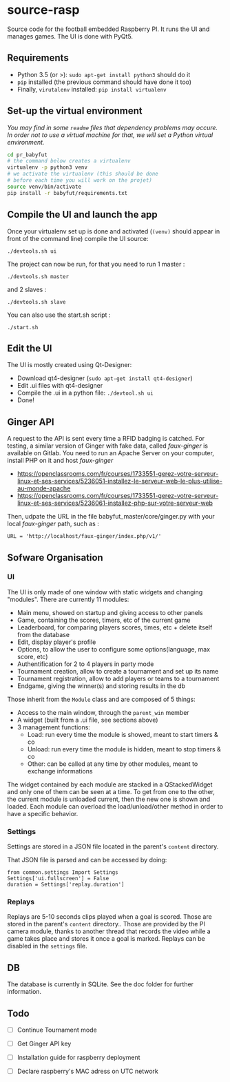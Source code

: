 # source-rasp

Source code for the football embedded Raspberry PI.
It runs the UI and manages games.
The UI is done with PyQt5.

## Requirements
- Python 3.5 (or >): `sudo apt-get install python3` should do it
- `pip` installed (the previous command should have done it too)
- Finally, `virutalenv` installed: `pip install virtualenv`


## Set-up the virtual environment

*You may find in some `readme` files that dependency problems may occure. In order not to use a virtual machine for that, we will set a Python virtual environment.*
```bash
cd pr_babyfut
# the command below creates a virtualenv
virtualenv -p python3 venv
# we activate the virtualenv (this should be done
# before each time you will work on the projet)
source venv/bin/activate
pip install -r babyfut/requirements.txt
```

## Compile the UI and launch the app

Once your virtualenv set up is done and activated (`(venv)` should appear in front of the command line) compile the UI source:
```
./devtools.sh ui
```

The project can now be run, for that you need to run 1 master :
```
./devtools.sh master
```

and 2 slaves :
```
./devtools.sh slave
```

You can also use the start.sh script :	
```
./start.sh
```

## Edit the UI
The UI is mostly created using Qt-Designer:
* Download qt4-designer (`sudo apt-get install qt4-designer`)
* Edit .ui files with qt4-designer
* Compile the .ui in a python file: `./devtool.sh ui`
* Done!

## Ginger API
A request to the API is sent every time a RFID badging is catched. 
For testing, a similar version of Ginger with fake data, called *faux-ginger* is available on Gitlab.
You need to run an Apache Server on your computer, install PHP on it and host *faux-ginger*
* https://openclassrooms.com/fr/courses/1733551-gerez-votre-serveur-linux-et-ses-services/5236051-installez-le-serveur-web-le-plus-utilise-au-monde-apache
* https://openclassrooms.com/fr/courses/1733551-gerez-votre-serveur-linux-et-ses-services/5236061-installez-php-sur-votre-serveur-web

Then, udpate the URL in the file babyfut_master/core/ginger.py with your local *faux-ginger* path, such as :
```
URL = 'http://localhost/faux-ginger/index.php/v1/'
```


## Sofware Organisation
### UI
The UI is only made of one window with static widgets and changing "modules".
There are currently 11 modules:
* Main menu, showed on startup and giving access to other panels
* Game, containing the scores, timers, etc of the current game
* Leaderboard, for comparing players scores, times, etc + delete itself from the database
* Edit, display player's profile
* Options, to allow the user to configure some options(language, max score, etc)
* Authentification for 2 to 4 players in party mode
* Tournament creation, allow to create a tournament and set up its name
* Tournament registration, allow to add players or teams to a tournament
* Endgame, giving the winner(s) and storing results in the db

Those inherit from the `Module` class and are composed of 5 things:
* Access to the main window, through the `parent_win` member
* A widget (built from a .ui file, see sections above)
* 3 management functions:
  * Load: run every time the module is showed, meant to start timers & co
  * Unload: run every time the module is hidden, meant to stop timers & co
  * Other: can be called at any time by other modules, meant to exchange informations

The widget contained by each module are stacked in a QStackedWidget and only one of them can be seen at a time.
To get from one to the other, the current module is unloaded current, then the new one is shown and loaded.
Each module can overload the load/unload/other method in order to have a specific behavior.


### Settings
Settings are stored in a JSON file located in the parent's `content` directory.

That JSON file is parsed and can be accessed by doing:
```
from common.settings Import Settings
Settings['ui.fullscreen'] = False
duration = Settings['replay.duration']
```

### Replays
Replays are 5-10 seconds clips played when a goal is scored. Those are stored in the parent's `content` directory..
Those are provided by the PI camera module, thanks to another thread that records the video while a game takes place and stores it once a goal is marked. Replays can be disabled in the `settings` file.

## DB
The database is currently in SQLite. See the doc folder for further information.



## Todo
* [ ] Continue Tournament mode
* [ ] Get Ginger API key
* [ ] Installation guide for raspberry deployment
* [ ] Declare raspberry's MAC adress on UTC network

